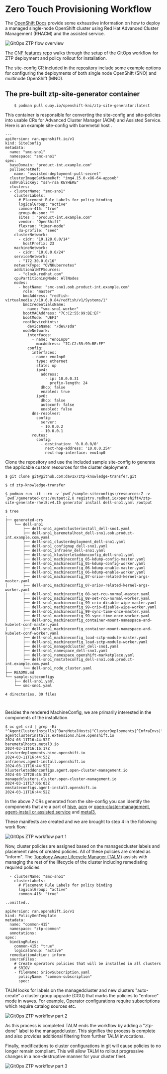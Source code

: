 # Zero Touch Provisioning Workflow 

The [OpenShift Docs](https://docs.openshift.com/container-platform/latest/scalability_and_performance/ztp_far_edge/ztp-manual-install.html) provide some exhaustive information on how to deploy a managed single-node OpenShift cluster using Red Hat Advanced Cluster Management (RHACM) and the assisted service. 

![GitOps ZTP flow overview](images/ztp_gitops_flow.png)

The [CNF features repo](https://github.com/openshift-kni/cnf-features-deploy/tree/release-4.15/ztp/gitops-subscriptions/argocd) walks through the setup of the GitOps workflow for ZTP deployment and policy rollout for installation.

The site-config CR included in the [repository](https://github.com/openshift-kni/cnf-features-deploy/blob/release-4.15/ztp/gitops-subscriptions/argocd/example/siteconfig/example-sno.yaml) include some example options for configuring the deployments of both single node OpenShift (SNO) and multinode OpenShift (MNO). 

## The pre-built ztp-site-generator container 
```
    $ podman pull quay.io/openshift-kni/ztp-site-generator:latest
```

This container is responsible for converting the site-config and site-policies into usable CRs for Advanced Cluster Manager (ACM) and Assisted Service. Here is an example site-config with baremetal host .

```
---
apiVersion: ran.openshift.io/v1
kind: SiteConfig
metadata:
  name: "smc-sno1"
  namespace: "smc-sno1"
spec:
  baseDomain: "product-int.example.com"
  pullSecretRef:
    name: "assisted-deployment-pull-secret"
  clusterImageSetNameRef: "img4.15.0-x86-64-appsub"
  sshPublicKey: "ssh-rsa KEYHERE"
  clusters:
  - clusterName: "smc-sno1"
    clusterLabels:
      # Placement Rule Labels for policy binding 
      logicalGroup: "active"
      common-415: "true"
      group-du-sno: ""
      sites : "product-int.example.com"
      vendor: "OpenShift"
      flexran: "timer-mode"
      du-profile: "seed"
    clusterNetwork:
      - cidr: "10.128.0.0/14"
        hostPrefix: 23
    machineNetwork:
      - cidr: "10.0.0.0/24"
    serviceNetwork:
      - "172.30.0.0/16"
    networkType: "OVNKubernetes"
    additionalNTPSources:
      - "clock.redhat.com"
    cpuPartitioningMode: AllNodes
    nodes:
      - hostName: "smc-sno1.oob.product-int.example.com"
        role: "master"
        bmcAddress: "redfish-virtualmedia://10.6.0.84/redfish/v1/Systems/1"
        bmcCredentialsName:
          name: "smc-sno1-worker"
        bootMACAddress: "7C:C2:55:99:BE:EF"
        bootMode: "UEFI"
        rootDeviceHints:
          deviceName: "/dev/sda"
        nodeNetwork:
          interfaces:
            - name: "eno1np0"
              macAddress: "7C:C2:55:99:BE:EF"
          config:
            interfaces:
            - name: eno1np0
              type: ethernet
              state: up
              ipv4:
                address:
                  - ip: 10.0.0.31 
                    prefix-length: 24
                dhcp: false
                enabled: true
              ipv6:
                dhcp: false
                autoconf: false
                enabled: false
            dns-resolver:
              config:
                server:
                - 10.0.0.2
                - 10.0.0.1 
            routes:
              config:
                - destination: '0.0.0.0/0'
                  next-hop-address: '10.0.0.254'
                  next-hop-interface: eno1np0
 ```

Clone the repository and use the included sample site-config to generate the applicable custom resources for the cluster deployment. 

```
$ git clone git@github.com:dav1x/ztp-knowledge-transfer.git

$ cd ztp-knowledge-transfer

$ podman run -it --rm -v `pwd`/sample-siteconfigs:/resources:Z -v `pwd`/generated-crs:/output:Z,U registry.redhat.io/openshift4/ztp-site-generate-rhel8:v4.15 generator install dell-sno1.yaml /output
 
$ tree
.
├── generated-crs
│   └── dell-sno1
│       ├── dell-sno1_agentclusterinstall_dell-sno1.yaml
│       ├── dell-sno1_baremetalhost_dell-sno1.oob.product-int.example.com.yaml
│       ├── dell-sno1_clusterdeployment_dell-sno1.yaml
│       ├── dell-sno1_configmap_dell-sno1.yaml
│       ├── dell-sno1_infraenv_dell-sno1.yaml
│       ├── dell-sno1_klusterletaddonconfig_dell-sno1.yaml
│       ├── dell-sno1_machineconfig_05-kdump-config-master.yaml
│       ├── dell-sno1_machineconfig_05-kdump-config-worker.yaml
│       ├── dell-sno1_machineconfig_06-kdump-enable-master.yaml
│       ├── dell-sno1_machineconfig_06-kdump-enable-worker.yaml
│       ├── dell-sno1_machineconfig_07-sriov-related-kernel-args-master.yaml
│       ├── dell-sno1_machineconfig_07-sriov-related-kernel-args-worker.yaml
│       ├── dell-sno1_machineconfig_08-set-rcu-normal-master.yaml
│       ├── dell-sno1_machineconfig_08-set-rcu-normal-worker.yaml
│       ├── dell-sno1_machineconfig_99-crio-disable-wipe-master.yaml
│       ├── dell-sno1_machineconfig_99-crio-disable-wipe-worker.yaml
│       ├── dell-sno1_machineconfig_99-sync-time-once-master.yaml
│       ├── dell-sno1_machineconfig_99-sync-time-once-worker.yaml
│       ├── dell-sno1_machineconfig_container-mount-namespace-and-kubelet-conf-master.yaml
│       ├── dell-sno1_machineconfig_container-mount-namespace-and-kubelet-conf-worker.yaml
│       ├── dell-sno1_machineconfig_load-sctp-module-master.yaml
│       ├── dell-sno1_machineconfig_load-sctp-module-worker.yaml
│       ├── dell-sno1_managedcluster_dell-sno1.yaml
│       ├── dell-sno1_namespace_dell-sno1.yaml
│       ├── dell-sno1_namespace_openshift-marketplace.yaml
│       ├── dell-sno1_nmstateconfig_dell-sno1.oob.product-int.example.com.yaml
│       └── dell-sno1_node_cluster.yaml
├── README.md
└── sample-siteconfigs
    ├── dell-sno1.yaml
    └── smc-sno1.yaml

4 directories, 30 files

 
```

Besides the rendered MachineConfig, we are primarily interested in the components of the installation.

```
$ oc get crd | grep -Ei "^AgentClusterInstalls|^BareMetalHosts|^ClusterDeployments|^InfraEnvs|^KlusterletAddonConfig|^ManagedClusters\.|^NMStateConfigs"
agentclusterinstalls.extensions.hive.openshift.io                         2024-03-11T16:44:52Z
baremetalhosts.metal3.io                                                  2024-03-11T16:16:17Z
clusterdeployments.hive.openshift.io                                      2024-03-11T16:44:53Z
infraenvs.agent-install.openshift.io                                      2024-03-11T16:44:52Z
klusterletaddonconfigs.agent.open-cluster-management.io                   2024-03-12T20:46:35Z
managedclusters.cluster.open-cluster-management.io                        2024-03-11T17:06:03Z
nmstateconfigs.agent-install.openshift.io                                 2024-03-11T16:44:52Z

```

In the above 7 CRs generated from the site-config you can identify the components that are a part of [hive](https://github.com/openshift/hive), [acm](https://www.redhat.com/en/technologies/management/advanced-cluster-management) or [open-cluster-management](https://open-cluster-management.io/), [agent-install or assisted service](https://github.com/openshift/assisted-service/blob/master/docs/user-guide/README.md) and [metal3.](https://metal3.io/)


These manifests are created and we are brought to step 4 in the following work flow:

![GitOps ZTP workflow part 1](images/ztp-day-n_1.png)

Now, cluster policies are assigned based on the managedcluster labels and placement rules of created policies. All of these policies are created as "inform". The [Topology Aware Lifecycle Manager (TALM)](https://www.redhat.com/en/blog/how-to-use-the-topology-aware-lifecycle-manager) assists with managing the rest of the lifecycle of the cluster including remediating required policies. 

```
  - clusterName: "smc-sno1"
    clusterLabels:
      # Placement Rule Labels for policy binding 
      logicalGroup: "active"
      common-415: "true"

..omitted..

apiVersion: ran.openshift.io/v1
kind: PolicyGenTemplate
metadata:
  name: "common-415"
  namespace: "ztp-common"
  annotations:
spec:
  bindingRules:
    common-415: "true"
    logicalGroup: "active"
  remediationAction: inform
  sourceFiles:
    # Create operators policies that will be installed in all clusters
    # SRIOV
    - fileName: SriovSubscription.yaml
      policyName: "common-subscription"
      spec:
```

TALM looks for labels on the managedcluster and new clusters "auto-create" a cluster group upgrade (CGU) that marks the policies to "enforce" mode in waves. For example, Operator configurations require subscriptions which require catalog sources etc.

![GitOps ZTP workflow part 2](images/ztp-day-n_2.png)

As this process is completed TALM ends the workflow by adding a "ztp-done" label to the managedcluster. This signifies the process is complete and also provides additional filtering from further TALM invocations. 

Finally, modifications to cluster configurations in git will cause policies to no longer remain compliant. This will allow TALM to rollout progressive changes in a non-destruptive manner for your cluster fleet.

![GitOps ZTP workflow part 3](images/ztp-day-n_3.png)
